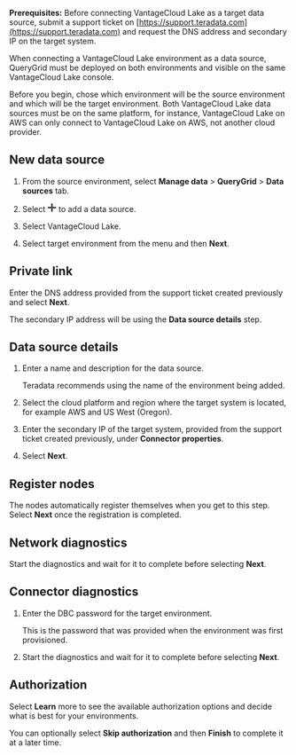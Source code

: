 **Prerequisites:** Before connecting VantageCloud Lake as a target data source, submit a support ticket on [https://support.teradata.com](https://support.teradata.com) and request the DNS address and secondary IP on the target system.

When connecting a VantageCloud Lake environment as a data source, QueryGrid must be deployed on both environments and visible on the same VantageCloud Lake console.

Before you begin, chose which environment will be the source environment and which will be the target environment. Both VantageCloud Lake data sources must be on the same platform, for instance, VantageCloud Lake on AWS can only connect to VantageCloud Lake on AWS, not another cloud provider.

## New data source


1.  From the source environment, select **Manage data** > **QueryGrid** > **Data sources** tab.


1.  Select ![""](Images/gdy1625181386091.png) to add a data source.


1.  Select VantageCloud Lake.


1.  Select target environment from the menu and then **Next**.


## Private link


Enter the DNS address provided from the support ticket created previously and select **Next**.

The secondary IP address will be using the **Data source details** step.

## Data source details


1.  Enter a name and description for the data source.

    Teradata recommends using the name of the environment being added.


1.  Select the cloud platform and region where the target system is located, for example AWS and US West (Oregon).


1.  Enter the secondary IP of the target system, provided from the support ticket created previously, under **Connector properties**.


1.  Select **Next**.


## Register nodes


The nodes automatically register themselves when you get to this step. Select **Next** once the registration is completed.

## Network diagnostics


Start the diagnostics and wait for it to complete before selecting **Next**.

## Connector diagnostics


1.  Enter the DBC password for the target environment.

    This is the password that was provided when the environment was first provisioned.


1.  Start the diagnostics and wait for it to complete before selecting **Next**.


## Authorization


Select **Learn** more to see the available authorization options and decide what is best for your environments.

You can optionally select **Skip authorization** and then **Finish** to complete it at a later time.

